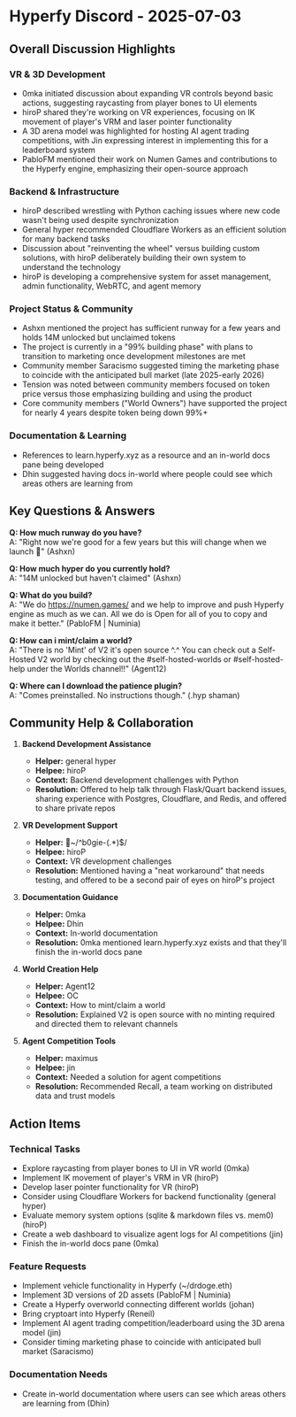 # Hyperfy Discord - 2025-07-03

## Overall Discussion Highlights

### VR & 3D Development
- 0mka initiated discussion about expanding VR controls beyond basic actions, suggesting raycasting from player bones to UI elements
- hiroP shared they're working on VR experiences, focusing on IK movement of player's VRM and laser pointer functionality
- A 3D arena model was highlighted for hosting AI agent trading competitions, with Jin expressing interest in implementing this for a leaderboard system
- PabloFM mentioned their work on Numen Games and contributions to the Hyperfy engine, emphasizing their open-source approach

### Backend & Infrastructure
- hiroP described wrestling with Python caching issues where new code wasn't being used despite synchronization
- General hyper recommended Cloudflare Workers as an efficient solution for many backend tasks
- Discussion about "reinventing the wheel" versus building custom solutions, with hiroP deliberately building their own system to understand the technology
- hiroP is developing a comprehensive system for asset management, admin functionality, WebRTC, and agent memory

### Project Status & Community
- Ashxn mentioned the project has sufficient runway for a few years and holds 14M unlocked but unclaimed tokens
- The project is currently in a "99% building phase" with plans to transition to marketing once development milestones are met
- Community member Saracismo suggested timing the marketing phase to coincide with the anticipated bull market (late 2025-early 2026)
- Tension was noted between community members focused on token price versus those emphasizing building and using the product
- Core community members ("World Owners") have supported the project for nearly 4 years despite token being down 99%+

### Documentation & Learning
- References to learn.hyperfy.xyz as a resource and an in-world docs pane being developed
- Dhin suggested having docs in-world where people could see which areas others are learning from

## Key Questions & Answers

**Q: How much runway do you have?**  
A: "Right now we're good for a few years but this will change when we launch 🚀" (Ashxn)

**Q: How much hyper do you currently hold?**  
A: "14M unlocked but haven't claimed" (Ashxn)

**Q: What do you build?**  
A: "We do https://numen.games/ and we help to improve and push Hyperfy engine as much as we can. All we do is Open for all of you to copy and make it better." (PabloFM | Numinia)

**Q: How can i mint/claim a world?**  
A: "There is no 'Mint' of V2 it's open source ^.^ You can check out a Self-Hosted V2 world by checking out the #self-hosted-worlds or #self-hosted-help under the Worlds channel!!" (Agent12)

**Q: Where can I download the patience plugin?**  
A: "Comes preinstalled. No instructions though." (.hyp shaman)

## Community Help & Collaboration

1. **Backend Development Assistance**
   - **Helper:** general hyper
   - **Helpee:** hiroP
   - **Context:** Backend development challenges with Python
   - **Resolution:** Offered to help talk through Flask/Quart backend issues, sharing experience with Postgres, Cloudflare, and Redis, and offered to share private repos

2. **VR Development Support**
   - **Helper:** ᲼~/^b0gie-(.*)$/
   - **Helpee:** hiroP
   - **Context:** VR development challenges
   - **Resolution:** Mentioned having a "neat workaround" that needs testing, and offered to be a second pair of eyes on hiroP's project

3. **Documentation Guidance**
   - **Helper:** 0mka
   - **Helpee:** Dhin
   - **Context:** In-world documentation
   - **Resolution:** 0mka mentioned learn.hyperfy.xyz exists and that they'll finish the in-world docs pane

4. **World Creation Help**
   - **Helper:** Agent12
   - **Helpee:** OC
   - **Context:** How to mint/claim a world
   - **Resolution:** Explained V2 is open source with no minting required and directed them to relevant channels

5. **Agent Competition Tools**
   - **Helper:** maximus
   - **Helpee:** jin
   - **Context:** Needed a solution for agent competitions
   - **Resolution:** Recommended Recall, a team working on distributed data and trust models

## Action Items

### Technical Tasks
- Explore raycasting from player bones to UI in VR world (0mka)
- Implement IK movement of player's VRM in VR (hiroP)
- Develop laser pointer functionality for VR (hiroP)
- Consider using Cloudflare Workers for backend functionality (general hyper)
- Evaluate memory system options (sqlite & markdown files vs. mem0) (hiroP)
- Create a web dashboard to visualize agent logs for AI competitions (jin)
- Finish the in-world docs pane (0mka)

### Feature Requests
- Implement vehicle functionality in Hyperfy (~/drdoge.eth)
- Implement 3D versions of 2D assets (PabloFM | Numinia)
- Create a Hyperfy overworld connecting different worlds (johan)
- Bring cryptoart into Hyperfy (Reneil)
- Implement AI agent trading competition/leaderboard using the 3D arena model (jin)
- Consider timing marketing phase to coincide with anticipated bull market (Saracismo)

### Documentation Needs
- Create in-world documentation where users can see which areas others are learning from (Dhin)
